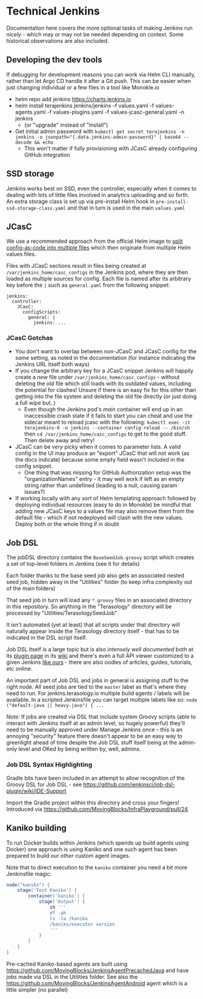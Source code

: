 # Technical Jenkins

Documentation here covers the more optional tasks of making Jenkins run _nicely_ - which may or may not be needed depending on context. Some historical observations are also included.

## Developing the dev tools

If debugging for development reasons you can work via Helm CLI manually, rather than let Argo CD handle it after a Git push. This can be easier when just changing individual or a few files in a tool like Monokle.io

* helm repo add jenkins https://charts.jenkins.io
* helm install terajenkins jenkins/jenkins -f values.yaml -f values-agents.yaml -f values-plugins.yaml -f values-jcasc-general.yaml -n jenkins
  * (or "upgrade" instead of "install")
* Get initial admin password with `kubectl get secret terajenkins -n jenkins -o jsonpath="{.data.jenkins-admin-password}" | base64 --decode && echo`
  * This won't matter if fully provisioning with JCasC already configuring GitHub integration

## SSD storage

Jenkins works best on SSD, even the controller, especially when it comes to dealing with lots of little files involved in analytics uploading and so forth. An extra storage class is set up via pre-install Helm hook in `pre-install-ssd-storage-class.yaml` and that in turn is used in the main `values.yaml`

## JCasC

We use a recommended approach from the official Helm image to [split config-as-code into multiple files](https://github.com/jenkinsci/helm-charts/blob/main/charts/jenkins/README.md#breaking-out-large-config-as-code-scripts) which then originate from multiple Helm values files.

Files with JCasC sections result in files being created at `/var/jenkins_home/casc_configs` in the Jenkins pod, where they are then loaded as multiple sources for config. Each file is named after its arbitrary key before the `|` such as `general.yaml` from the following snippet:

```
jenkins:
  controller:
    JCasC:
      configScripts:
        general: |
          jenkins: ...
```

### JCasC Gotchas

* You don't want to overlap between non-JCasC and JCasC config for the _same_ setting, as noted in the documentation (for instance indicating the Jenkins URL itself both ways)
* If you change the arbitrary key for a JCasC snippet Jenkins will happily create a _new_ file under `/var/jenkins_home/casc_configs` - without deleting the _old_ file which still loads with its outdated values, including the potential for clashes! Unsure if there is an easy fix for this other than getting into the file system and deleting the old file directly (or just doing a full wipe but..)
  * Even though the Jenkins pod's _main_ container will end up in an inaccessible crash state if it fails to start you can cheat and use the sidecar meant to reload jcasc with the following: `kubectl exec -it terajenkins-0 -n jenkins --container config-reload -- /bin/sh` then `cd /var/jenkins_home/casc_configs` to get to the good stuff. Then delete away and retry!
* JCasC can be _very_ picky when it comes to parameter lists. A valid config in the UI may produce an "export" JCasC that will not work (as the docs indicate) because some empty field wasn't included in the config snippet.
  * One thing that was missing for GitHub Authorization setup was the "organizationNames" entry - it may well work if left as an empty string rather than undefined (leading to a null, causing param issues?)
* If working locally with any sort of Helm templating approach followed by deploying individual resources (easy to do in Monokle) be mindful that adding new JCasC keys to a values file may also remove them from the default file - which if not redeployed will clash with the new values. Deploy both or the whole thing if in doubt

## Job DSL

The jobDSL directory contains the `BaseSeedJob.groovy` script which creates a set of top-level folders in Jenkins (see it for details)

Each folder thanks to the base seed job also gets an associated nested seed job, hidden away in the "Utilities" folder (to keep infra complexity out of the main folders)

That seed job in turn will load any `*.groovy` files in an associated directory in this repository. So anything in the "Terasology" directory will be  processed by "Utilities/TerasologySeedJob"

It isn't automated (yet at least) that all scripts under that directory will naturally appear inside the Terasology directory itself - that has to be indicated in the DSL script itself.

Job DSL itself is a large topic but is also _intensely well documented_ both at its [plugin page](https://plugins.jenkins.io/job-dsl/) in its [wiki](https://github.com/jenkinsci/job-dsl-plugin/wiki) and there's even a full API viewer customized to a given Jenkins [like ours](http://jenkins.terasology.io/testmaster/plugin/job-dsl/api-viewer/index.html) - there are also oodles of articles, guides, tutorials, etc online.

An important part of Job DSL and jobs in general is assigning stuff to the right node. All seed jobs are tied to the `master` label as that's where they need to run. For jenkins.terasology.io multiple build agents / labels will be available. In a scripted Jenkinsfile you can target multiple labels like so: `node ("default-java || heavy-java") { ...`

*Note:* If jobs are created via DSL that include system Groovy scripts (able to interact with Jenkins itself at an admin level, so hugely powerful) they'll need to be manually approved under Manage Jenkins once - this is an annoying "security" feature there doesn't appear to be an easy way to greenlight ahead of time despite the Job DSL stuff itself being at the admin-only level and OKed by being written by, well, admins.

### Job DSL Syntax Highlighting

Gradle bits have been included in an attempt to allow recognition of the Groovy DSL for Job DSL - see https://github.com/jenkinsci/job-dsl-plugin/wiki/IDE-Support

Import the Gradle project within this directory and cross your fingers! Introduced via https://github.com/MovingBlocks/InfraPlayground/pull/24

## Kaniko building

To run Docker builds within Jenkins (which spends up build agents using Docker) one approach is using Kaniko and one such agent has been prepared to build our _other_ custom agent images.

Note that to direct execution to the `kaniko` container you need a bit more Jenkinsfile magic:

```groovy
node("kaniko") {
    stage('Test Kaniko') {
        container('kaniko') {
            stage('Output') {
                sh '''
                df -ah
                ls -la /kaniko
                /kaniko/executor version
                '''
            }
        }
    }
}
```

Pre-cached Kaniko-based agents are built using https://github.com/MovingBlocks/JenkinsAgentPrecachedJava and have jobs made via DSL in the Utilities folder. See also the https://github.com/MovingBlocks/JenkinsAgentAndroid agent which is a little simpler (no parallel)
